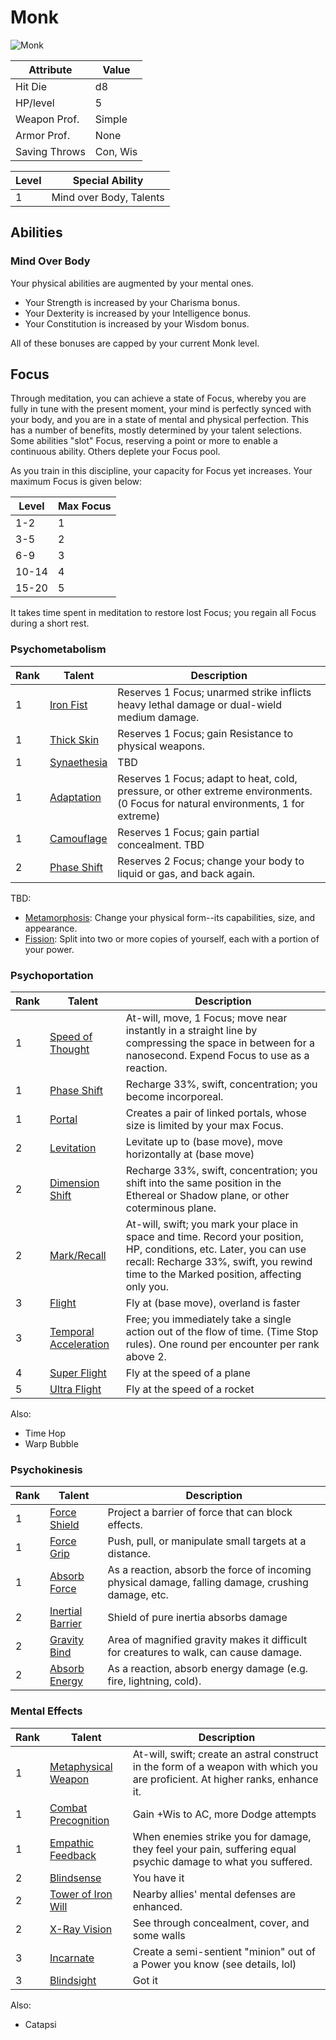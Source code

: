 ---
---


# Monk
![Monk](</img/character/classes/monk.jpg>)

Attribute     | Value
--------------|---------
Hit Die       | d8
HP/level      | 5
Weapon Prof.  | Simple
Armor Prof.   | None
Saving Throws | Con, Wis

Level | Special Ability
------|----------------
1     | Mind over Body, Talents



## Abilities

### Mind Over Body
Your physical abilities are augmented by your mental ones.
- Your Strength is increased by your Charisma bonus.
- Your Dexterity is increased by your Intelligence bonus.
- Your Constitution is increased by your Wisdom bonus.

All of these bonuses are capped by your current Monk level.



## Focus
Through meditation, you can achieve a state of Focus, whereby you are fully in tune with the present moment, your mind is perfectly synced with your body, and you are in a state of mental and physical perfection. This has a number of benefits, mostly determined by your talent selections. Some abilities "slot" Focus, reserving a point or more to enable a continuous ability. Others deplete your Focus pool.

As you train in this discipline, your capacity for Focus yet increases. Your maximum Focus is given below:

Level | Max Focus
------|----------
1-2   | 1
3-5   | 2
6-9   | 3
10-14 | 4
15-20 | 5

It takes time spent in meditation to restore lost Focus; you regain all Focus during a short rest.


### Psychometabolism

Rank | Talent                                               | Description
-----|------------------------------------------------------|-------------------------------------------------------------------------------------------------------------------------
1    | [Iron Fist](/character/feats/psion/iron-fist.md)     | Reserves 1 Focus; unarmed strike inflicts heavy lethal damage or dual-wield medium damage.
1    | [Thick Skin](/character/feats/psion/thick-skin.md)   | Reserves 1 Focus; gain Resistance to physical weapons.
1    | [Synaethesia](/character/feats/psion/synaethesia.md) | TBD
1    | [Adaptation](/character/feats/psion/adaptation.md)   | Reserves 1 Focus; adapt to heat, cold, pressure, or other extreme environments. (0 Focus for natural environments, 1 for extreme)
1    | [Camouflage](/character/feats/psion/camouflage.md)   | Reserves 1 Focus; gain partial concealment. TBD
2    | [Phase Shift](/character/feats/psion/phase-shift.md) | Reserves 2 Focus; change your body to liquid or gas, and back again.

TBD:
- [Metamorphosis](/character/powers/psion/metamorphosis.md): Change your physical form--its capabilities, size, and appearance.
- [Fission](/character/powers/psion/fission.md): Split into two or more copies of yourself, each with a portion of your power.



### Psychoportation

Rank | Talent                                                                   | Description
-----|--------------------------------------------------------------------------|--------------------------------------------------------------------------------------------------------------------------------------------------------------------------------------------------------------
1    | [Speed of Thought](/character/feats/psion/speed-of-thought.md)           | At-will, move, 1 Focus; move near instantly in a straight line by compressing the space in between for a nanosecond. Expend Focus to use as a reaction.
1    | [Phase Shift](/character/feats/psion/phase-shift-incorporeal.md)         | Recharge 33%, swift, concentration; you become incorporeal.
1    | [Portal](#)                                                              | Creates a pair of linked portals, whose size is limited by your max Focus.
2    | [Levitation](/character/feats/psion/levitation.md)                       | Levitate up to (base move), move horizontally at (base move)
2    | [Dimension Shift](/character/feats/psion/dimension-shift.md)             | Recharge 33%, swift, concentration; you shift into the same position in the Ethereal or Shadow plane, or other coterminous plane.
2    | [Mark/Recall](/character/feats/psion/mark-recall.md)                     | At-will, swift; you mark your place in space and time. Record your position, HP, conditions, etc. Later, you can use recall: Recharge 33%, swift, you rewind time to the Marked position, affecting only you.
3    | [Flight](/character/feats/psion/flight.md)                               | Fly at (base move), overland is faster
3    | [Temporal Acceleration](/character/feats/psion/temporal-acceleration.md) | Free; you immediately take a single action out of the flow of time. (Time Stop rules). One round per encounter per rank above 2.
4    | [Super Flight](/character/feats/psion/super-flight.md)                   | Fly at the speed of a plane
5    | [Ultra Flight](/character/feats/psion/ultra-flight.md)                   | Fly at the speed of a rocket

Also:
- Time Hop
- Warp Bubble

### Psychokinesis

Rank | Talent                          | Description
-----|---------------------------------|--------------------------------------------------------------------------------------------------------------------------------------------------------------------------------------------------------------
1    | [Force Shield](#)               | Project a barrier of force that can block effects.
1    | [Force Grip](#)                 | Push, pull, or manipulate small targets at a distance.
1    | [Absorb Force](#)               | As a reaction, absorb the force of incoming physical damage, falling damage, crushing damage, etc.
2    | [Inertial Barrier](#)           | Shield of pure inertia absorbs damage
2    | [Gravity Bind](#)               | Area of magnified gravity makes it difficult for creatures to walk, can cause damage.
2    | [Absorb Energy](#)              | As a reaction, absorb energy damage (e.g. fire, lightning, cold).

### Mental Effects

Rank | Talent                          | Description
-----|---------------------------------|--------------------------------------------------------------------------------------------------------------------------------------------------------------------------------------------------------------
1    | [Metaphysical Weapon](/character/feats/psion/metaphysical-weapon.md) | At-will, swift; create an astral construct in the form of a weapon with which you are proficient. At higher ranks, enhance it.
1    | [Combat Precognition](/character/feats/psion/combat-precognition.md) | Gain +Wis to AC, more Dodge attempts
1    | [Empathic Feedback](/character/feats/psion/empathic-feedback.md)     | When enemies strike you for damage, they feel your pain, suffering equal psychic damage to what you suffered.
2    | [Blindsense](/character/feats/psion/blindsense.md)                   | You have it
2    | [Tower of Iron Will](/character/feats/psion/tower-of-iron-will.md)   | Nearby allies' mental defenses are enhanced.
2    | [X-Ray Vision](/character/feats/psion/x-ray-vision.md)               | See through concealment, cover, and some walls
3    | [Incarnate](/character/feats/psion/incarnate.md)                     | Create a semi-sentient "minion" out of a Power you know (see details, lol)
3    | [Blindsight](/character/feats/psion/blindsight.md)                   | Got it

Also:
- Catapsi







